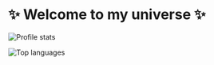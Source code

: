 # :sparkles: Welcome to my universe :sparkles:


![Profile stats](https://github-readme-stats.vercel.app/api?username=JulesGuesnon&show_icons=true&theme=tokyonight&hide=contribs,prs&count_private=true&icon_color=ae72f2)

![Top languages](https://github-readme-stats.vercel.app/api/top-langs/?username=JulesGuesnon&theme=tokyonight&hide=kotlin,javascript)
